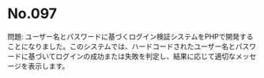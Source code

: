 # No.097

問題: ユーザー名とパスワードに基づくログイン検証システムをPHPで開発することになりました。このシステムでは、ハードコードされたユーザー名とパスワードに基づいてログインの成功または失敗を判定し、結果に応じて適切なメッセージを表示します。
